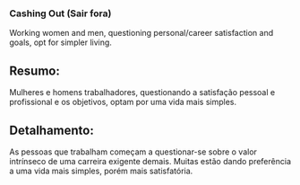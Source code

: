 ### Cashing Out (Sair fora)

Working women and men, questioning personal/career satisfaction and goals, opt for simpler living.

## Resumo:

Mulheres e homens trabalhadores, questionando a satisfação pessoal e profissional e os objetivos, optam por uma vida mais simples.

## Detalhamento: 

As pessoas que trabalham começam a questionar-se sobre o valor intrínseco de uma carreira exigente demais. Muitas estão dando preferência a uma vida mais simples, porém mais satisfatória.